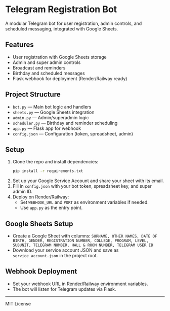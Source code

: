 # Telegram Registration Bot

A modular Telegram bot for user registration, admin controls, and scheduled messaging, integrated with Google Sheets.

## Features
- User registration with Google Sheets storage
- Admin and super admin controls
- Broadcast and reminders
- Birthday and scheduled messages
- Flask webhook for deployment (Render/Railway ready)

## Project Structure
- `bot.py` — Main bot logic and handlers
- `sheets.py` — Google Sheets integration
- `admin.py` — Admin/superadmin logic
- `scheduler.py` — Birthday and reminder scheduling
- `app.py` — Flask app for webhook
- `config.json` — Configuration (token, spreadsheet, admin)

## Setup
1. Clone the repo and install dependencies:
   ```bash
   pip install -r requirements.txt
   ```
2. Set up your Google Service Account and share your sheet with its email.
3. Fill in `config.json` with your bot token, spreadsheet key, and super admin ID.
4. Deploy on Render/Railway:
   - Set `WEBHOOK_URL` and `PORT` as environment variables if needed.
   - Use `app.py` as the entry point.

## Google Sheets Setup
- Create a Google Sheet with columns:
  `SURNAME, OTHER NAMES, DATE OF BIRTH, GENDER, REGISTRATION NUMBER, COLLEGE, PROGRAM, LEVEL, SUBUNIT, TELEGRAM NUMBER, HALL & ROOM NUMBER, TELEGRAM USER ID`
- Download your service account JSON and save as `service_account.json` in the project root.

## Webhook Deployment
- Set your webhook URL in Render/Railway environment variables.
- The bot will listen for Telegram updates via Flask.

---
MIT License 